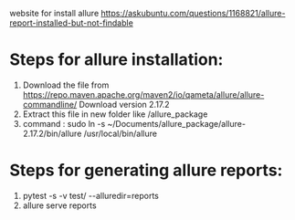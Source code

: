 website for install allure
https://askubuntu.com/questions/1168821/allure-report-installed-but-not-findable

# Steps for allure installation:
1) Download the file from  https://repo.maven.apache.org/maven2/io/qameta/allure/allure-commandline/
   Download version 2.17.2
2) Extract this file in new folder like /allure_package
3) command : 
   sudo ln -s ~/Documents/allure_package/allure-2.17.2/bin/allure /usr/local/bin/allure


# Steps for generating allure reports:
1) pytest -s -v test/ --alluredir=reports
2) allure serve reports